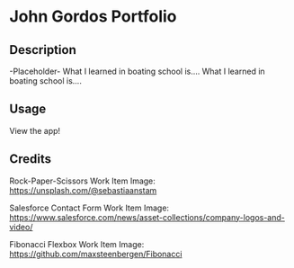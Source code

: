 # John Gordos Portfolio

## Description

-Placeholder-
What I learned in boating school is....
What I learned in boating school is....

## Usage

View the app!

## Credits

Rock-Paper-Scissors Work Item Image: https://unsplash.com/@sebastiaanstam

Salesforce Contact Form Work Item Image: https://www.salesforce.com/news/asset-collections/company-logos-and-video/

Fibonacci Flexbox Work Item Image: https://github.com/maxsteenbergen/Fibonacci
